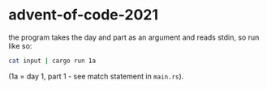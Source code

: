 # advent-of-code-2021
the program takes the day and part as an argument and reads stdin, so run like so:

```sh
cat input | cargo run 1a
```
(1a = day 1, part 1 - see match statement in `main.rs`). 

